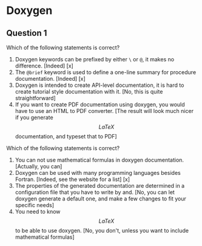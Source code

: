# Doxygen

## Question 1

Which of the following statements is correct?

1. Doxygen keywords can be prefixed by either `\` or `@`, it makes no difference. [Indeed] [x]
1. The `@brief` keyword is used to define a one-line summary for procedure documentation. [Indeed] [x]
1. Doxygen is intended to create API-level documentation, it is hard to create tutorial style documentation with it. [No, this is quite straightforward]
1. If you want to create PDF documentation using doxygen, you would have to use an HTML to PDF converter. [The result will look much nicer if you generate $$LaTeX$$ documentation, and typeset that to PDF]


Which of the following statements is correct?

1. You can not use mathematical formulas in doxygen documentation. [Actually, you can]
1. Doxygen can be used with many programming languages besides Fortran. [Indeed, see the website for a list] [x]
1. The properties of the generated documentation are determined in a configuration file that you have to write by and. [No, you can let doxygen generate a default one, and make a few changes to fit your specific needs]
1. You need to know $$LaTeX$$ to be able to use doxygen. [No, you don't, unless you want to include mathematical formulas]
